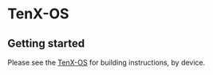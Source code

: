 TenX-OS
===========

Getting started
---------------

Please see the [TenX-OS](https://github.com/TenX-OS/manifest_TenX/blob/fourteen/README.md) for building instructions, by device.
